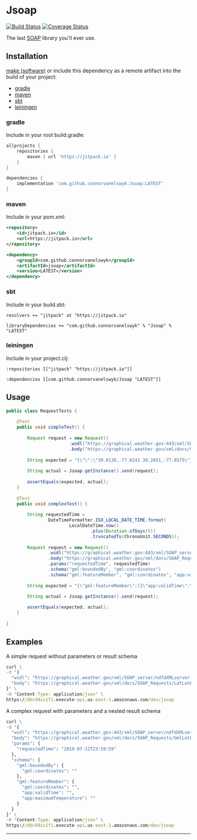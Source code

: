 # Jsoap

[![Build Status][ci-img]][ci]
[![Coverage Status][coveralls-img]][coveralls]

The last [SOAP][sp] library you'll ever use.

## Installation
[make (software)][ms] or include this dependency as a remote artifact into the build of your project: 
- [gradle](#gradle)
- [maven](#maven)
- [sbt](#sbt)
- [leiningen](#leiningen)

### gradle
Include in your root build.gradle:
```groovy
allprojects {
    repositories {
        maven { url 'https://jitpack.io' }
    }
}
```
```groovy
dependencies {
    implementation 'com.github.connorvanelswyk:Jsoap:LATEST'
}
```
### maven
Include in your pom.xml:
```xml
<repository>
    <id>jitpack.io</id>
    <url>https://jitpack.io</url>
</repository>
```
```xml
<dependency>
    <groupId>com.github.connorvanelswyk</groupId>
    <artifactId>jsoap</artifactId>
    <version>LATEST</version>
</dependency>
```

### sbt
Include in your build.sbt:
```play
resolvers += "jitpack" at "https://jitpack.io"
```
```play
libraryDependencies += "com.github.connorvanelswyk" % "Jsoap" % "LATEST"
```

### leiningen
Include in your project.clj:
```
:repositories [["jitpack" "https://jitpack.io"]]
```
```
:dependencies [[com.github.connorvanelswyk/Jsoap "LATEST"]]
```

## Usage

```java
public class RequestTests {
    
    @Test
    public void simpleTest() {
        
        Request request = new Request()
                        .wsdl("https://graphical.weather.gov:443/xml/SOAP_server/ndfdXMLserver.php")
                        .body("https://graphical.weather.gov/xml/docs/SOAP_Requests/LatLonListZipCode.xml");
                
        String expected = "{\"\":\"39.0138,-77.0242 39.2851,-77.8575\"}";
        
        String actual = Jsoap.getInstance().send(request);
        
        assertEquals(expected, actual);
    }
    
    @Test
    public void complexTest() {
        
        String requestedTime =
                DateTimeFormatter.ISO_LOCAL_DATE_TIME.format(
                        LocalDateTime.now()
                                .plus(Duration.ofDays(5))
                                .truncatedTo(ChronoUnit.SECONDS));
        
        Request request = new Request()
                .wsdl("https://graphical.weather.gov:443/xml/SOAP_server/ndfdXMLserver.php")
                .body("https://graphical.weather.gov/xml/docs/SOAP_Requests/GmlLatLonList.xml")
                .params("requestedTime", requestedTime)
                .schema("gml:boundedBy", "gml:coordinates")
                .schema("gml:featureMember", "gml:coordinates", "app:validTime", "app:maximumTemperature");
        
        String expected = "{\"gml:featureMember\":[{\"app:validTime\":\"2019-07-14T18:46:44\",\"gml:coordinates\":\"-77.02,38.99\",\"app:maximumTemperature\":\"91.0\"},{\"app:validTime\":\"2019-07-14T18:46:44\",\"gml:coordinates\":\"-122.30,47.6\",\"app:maximumTemperature\":\"73.0\"},{\"app:validTime\":\"2019-07-14T18:46:44\",\"gml:coordinates\":\"-104.80,39.70\",\"app:maximumTemperature\":\"92.0\"}],\"gml:boundedBy\":{\"gml:coordinates\":\"-122.30,38.99 -77.02,47.6\"}}";

        String actual = Jsoap.getInstance().send(request);
        
        assertEquals(expected, actual);
    }
    
}

```

## Examples

A simple request without parameters or result schema
```cmd
curl \
-d '{
  "wsdl": "https://graphical.weather.gov/xml/SOAP_server/ndfdXMLserver.php",
  "body": "https://graphical.weather.gov/xml/docs/SOAP_Requests/LatLonListZipCode.xml",
}' \
-H 'Content-Type: application/json' \
https://dbc99ix1f1.execute-api.us-east-1.amazonaws.com/dev/jsoap
```

A complex request with parameters and a nested result schema
```cmd
curl \
-d '{
  "wsdl": "https://graphical.weather.gov:443/xml/SOAP_server/ndfdXMLserver.php",
  "body": "https://graphical.weather.gov/xml/docs/SOAP_Requests/GmlLatLonList.xml",  
  "params": {
    "requestedTime": "2019-07-22T23:59:59"
  },
  "schema": {
    "gml:boundedBy": {
      "gml:coordinates": ""
    },
    "gml:featureMember": {
      "gml:coordinates": "",
      "app:validTime": "",
      "app:maximumTemperature": ""
    }
  }
}' \
-H 'Content-Type: application/json' \
https://dbc99ix1f1.execute-api.us-east-1.amazonaws.com/dev/jsoap
```

----

[sp]: https://en.wikipedia.org/wiki/SOAP
[ms]: https://en.wikipedia.org/wiki/Make_(software)
[ci-img]: https://travis-ci.com/connorvanelswyk/Jsoap.svg?branch=master
[ci]: https://travis-ci.com/connorvanelswyk/Jsoap
[coveralls-img]: https://coveralls.io/repos/github/connorvanelswyk/Jsoap/badge.svg?branch=master
[coveralls]: https://coveralls.io/github/connorvanelswyk/Jsoap